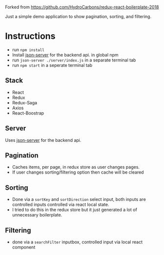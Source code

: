Forked from https://github.com/HydroCarbons/redux-react-boilerplate-2018  

Just a simple demo application to show pagination, sorting, and filtering.

# Instructions
- run `npm install`
- Install [json-server](https://github.com/typicode/json-server) for the backend api. in global npm
- run `json-server ./server/index.js` in a separate terminal tab
- run `npm start` in a seperate terminal tab

## Stack
- React
- Redux
- Redux-Saga
- Axios
- React-Boostrap

## Server
Uses [json-server](https://github.com/typicode/json-server) for the backend api.

## Pagination
- Caches items, per page, in redux store as user changes pages.
- If user changes sorting/filtering option then cache will be cleared

## Sorting
- Done via a `sortKey` and `sortDirection` select input, both inputs are controlled inputs controlled via react local state.
- I tried to do this in the redux store but it just generated a lot of unnecessary boilerplate.

## Filtering
- done via a `searchFilter` inputbox, controlled input via local react component

